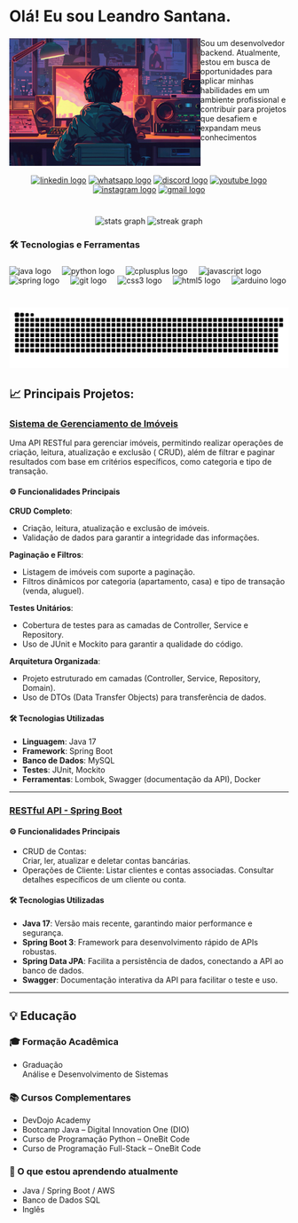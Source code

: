 <h1 align="left">Olá! Eu sou Leandro Santana.</h1>

###

<img align="left" height="230" src="img/imgProg.jpg"  />

###

<p align="left">Sou um desenvolvedor backend. Atualmente, estou em busca de oportunidades para aplicar minhas habilidades em um ambiente profissional e contribuir para projetos que desafiem e expandam meus conhecimentos</p>

###

<br clear="both">
<br>
<div align="center">
   <a href="https://www.linkedin.com/in/leandro-edvan/" target="_blank" ><img src="https://img.shields.io/static/v1?message=LinkedIn&logo=linkedin&label=&color=0077B5&logoColor=white&labelColor=&style=for-the-badge" height="32" alt="linkedin logo"  /></a>
  <a href="https://wa.me/71983968330" target="_blank"><img src="https://img.shields.io/static/v1?message=Whatsapp&logo=whatsapp&label=&color=25D366&logoColor=white&labelColor=&style=for-the-badge" height="32" alt="whatsapp logo"  /></a>
  <a href="" target="_blank"><img src="https://img.shields.io/static/v1?message=Discord&logo=discord&label=&color=7289DA&logoColor=white&labelColor=&style=for-the-badge" height="32" alt="discord logo"  /></a>
  <a href="" target="_blank"><img src="https://img.shields.io/static/v1?message=Youtube&logo=youtube&label=&color=FF0000&logoColor=white&labelColor=&style=for-the-badge" height="32" alt="youtube logo"  /></a>
  <a href="" target="_blank"><img src="https://img.shields.io/static/v1?message=Instagram&logo=instagram&label=&color=E4405F&logoColor=white&labelColor=&style=for-the-badge" height="32" alt="instagram logo"  /></a>
  <a href="" target="_blank"><img src="https://img.shields.io/static/v1?message=Gmail&logo=gmail&label=&color=D14836&logoColor=white&labelColor=&style=for-the-badge" height="32" alt="gmail logo"  /></a>
</div>

###

<br clear="both">

<div align="center">
  <img src="https://github-readme-stats.vercel.app/api?username=LeandroEdv&hide_title=false&hide_rank=false&show_icons=true&include_all_commits=true&count_private=true&disable_animations=false&theme=default&locale=en&hide_border=false" height="140" alt="stats graph"  />
   
  <img src="https://streak-stats.demolab.com?user=LeandroEdv&locale=en&mode=daily&theme=default&hide_border=false&border_radius=5" height="140" alt="streak graph"  />
</div>

###

<h3 align="left">🛠️ Tecnologias e Ferramentas</h3>

###

<div align="left">
  <img src="https://cdn.jsdelivr.net/gh/devicons/devicon/icons/java/java-original.svg" height="30" alt="java logo"  />
  <img width="12" />
  <img src="https://cdn.jsdelivr.net/gh/devicons/devicon/icons/python/python-original.svg" height="30" alt="python logo"  />
  <img width="12" />
  <img src="https://cdn.jsdelivr.net/gh/devicons/devicon/icons/cplusplus/cplusplus-original.svg" height="30" alt="cplusplus logo"  />
  <img width="12" />
  <img src="https://cdn.jsdelivr.net/gh/devicons/devicon/icons/javascript/javascript-original.svg" height="30" alt="javascript logo"  />
  <img width="12" />
  <img src="https://cdn.jsdelivr.net/gh/devicons/devicon/icons/spring/spring-original.svg" height="30" alt="spring logo"  />
  <img width="12" />
  <img src="https://cdn.jsdelivr.net/gh/devicons/devicon/icons/git/git-original.svg" height="30" alt="git logo"  />
  <img width="12" />
  <img src="https://cdn.jsdelivr.net/gh/devicons/devicon/icons/css3/css3-original.svg" height="30" alt="css3 logo"  />
  <img width="12" />
  <img src="https://cdn.jsdelivr.net/gh/devicons/devicon/icons/html5/html5-original.svg" height="30" alt="html5 logo"  />
  <img width="12" />
  <img src="https://cdn.jsdelivr.net/gh/devicons/devicon/icons/arduino/arduino-original.svg" height="30" alt="arduino logo"  />
</div>

###

<br clear="both">

<img src="https://raw.githubusercontent.com/LeandroEdv/LeandroEdv/output/snake.svg" alt="Snake animation" />

###

<h2 align="left">📈 Principais Projetos:</h2>

###
### [Sistema de Gerenciamento de Imóveis](https://github.com/LeandroEdv/Study_projects/tree/main/real-estate)

Uma API RESTful para gerenciar imóveis, permitindo realizar operações de criação, leitura, atualização e exclusão ( CRUD), além de filtrar e paginar resultados com base em critérios específicos, como categoria e tipo de transação.

#### ⚙️ Funcionalidades Principais

**CRUD Completo**:

- Criação, leitura, atualização e exclusão de imóveis.
- Validação de dados para garantir a integridade das informações.

**Paginação e Filtros**:

- Listagem de imóveis com suporte a paginação.
- Filtros dinâmicos por categoria (apartamento, casa) e tipo de transação (venda, aluguel).

**Testes Unitários**:

- Cobertura de testes para as camadas de Controller, Service e Repository.
- Uso de JUnit e Mockito para garantir a qualidade do código.

**Arquitetura Organizada**:

- Projeto estruturado em camadas (Controller, Service, Repository, Domain).
- Uso de DTOs (Data Transfer Objects) para transferência de dados.

#### 🛠️ Tecnologias Utilizadas

- **Linguagem**: Java 17
- **Framework**: Spring Boot
- **Banco de Dados**: MySQL
- **Testes**: JUnit, Mockito
- **Ferramentas**: Lombok, Swagger (documentação da API), Docker
---

### [RESTful API - Spring Boot](https://github.com/LeandroEdv/santander-dev-week)

#### ⚙️ Funcionalidades Principais
- CRUD de Contas: <br>
Criar, ler, atualizar e deletar contas bancárias.
- Operações de Cliente:
Listar clientes e contas associadas.
Consultar detalhes específicos de um cliente ou conta.

#### 🛠️ Tecnologias Utilizadas
- **Java 17**: Versão mais recente, garantindo maior performance e segurança. <br>
- **Spring Boot 3**: Framework para desenvolvimento rápido de APIs robustas. <br>
- **Spring Data JPA**: Facilita a persistência de dados, conectando a API ao banco de dados. <br>
- **Swagger**: Documentação interativa da API para facilitar o teste e uso. <br>

---

<h2 align="left">💡 Educação</h2>


### 🎓 Formação Acadêmica
- Graduação  <br>
Análise e Desenvolvimento de Sistemas

### 📚 Cursos Complementares

- DevDojo Academy
- Bootcamp Java – Digital Innovation One (DIO)
- Curso de Programação Python – OneBit Code
- Curso de Programação Full-Stack – OneBit Code


### 🌱 O que estou aprendendo atualmente

- Java / Spring Boot / AWS
- Banco de Dados SQL
- Inglês

###
